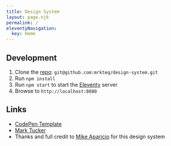 ```yaml
---
title: Design System
layout: page.njk
permalink: /
eleventyNavigation:
  key: Home
---
```


## Development

1. Clone the [repo](https://github.com/mrkteq/design-system): `git@github.com:mrkteq/design-system.git`
2. Run `npm install`
3. Run `npm start` to start the [Eleventy](https://11ty.dev) server
4. Browse to `http://localhost:8080`

## Links

* [CodePen Template](https://codepen.io/mrkteq/pen/eYwVamj)
* [Mark Tucker](https://mrkteq.netlify.app/)
* Thanks and full credit to [Mike Aparicio](https://mikeaparicio.com/) for this design system